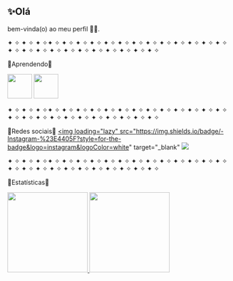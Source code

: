 ## ✨Olá
bem-vinda(o) ao meu perfil 👋🏻.

✦ ✧ ✦ ✧ ✦ ✧✦ ✧ ✦ ✧ ✦ ✧ ✦ ✧ ✦ ✧ ✦ ✧ ✦ ✧ ✦ ✧ ✦ ✧ ✦ ✧ ✦ ✧ ✦ ✧ ✦ ✧ ✦ ✧ ✦ ✧ ✦ ✧ ✦ ✧ ✦ ✧ ✦ ✧ ✦ ✧ ✦ ✧ ✦ ✧ ✦ ✧ ✦ ✧

📝Aprendendo📝

<div>
<img src="https://cdn.jsdelivr.net/gh/devicons/devicon@latest/icons/cplusplus/cplusplus-plain.svg" width="55" height="55"/>
<img src="https://cdn.jsdelivr.net/gh/devicons/devicon@latest/icons/figma/figma-original.svg"  width="55" height="55"/>
</div>

✦ ✧ ✦ ✧ ✦ ✧✦ ✧ ✦ ✧ ✦ ✧ ✦ ✧ ✦ ✧ ✦ ✧ ✦ ✧ ✦ ✧ ✦ ✧ ✦ ✧ ✦ ✧ ✦ ✧ ✦ ✧ ✦ ✧ ✦ ✧ ✦ ✧ ✦ ✧ ✦ ✧ ✦ ✧ ✦ ✧ ✦ ✧ ✦ ✧ ✦ ✧ ✦ ✧

🎀Redes sociais🎀
<a href="https://www.instagram.com/yasmin_machad01/" target="_blank"><img loading="lazy" src="https://img.shields.io/badge/-Instagram-%23E4405F?style=for-the-badge&logo=instagram&logoColor=white" target="_blank"</a>
<a href = "mailto:contato@yasminmachadodasilva01"><img loading="lazy" src="https://img.shields.io/badge/Gmail-D14836?style=for-the-badge&logo=gmail&logoColor=white" target="_blank"></a>

✦ ✧ ✦ ✧ ✦ ✧✦ ✧ ✦ ✧ ✦ ✧ ✦ ✧ ✦ ✧ ✦ ✧ ✦ ✧ ✦ ✧ ✦ ✧ ✦ ✧ ✦ ✧ ✦ ✧ ✦ ✧ ✦ ✧ ✦ ✧ ✦ ✧ ✦ ✧ ✦ ✧ ✦ ✧ ✦ ✧ ✦ ✧ ✦ ✧ ✦ ✧ ✦ ✧

👾Estatísticas👾

<div>
<a href="https://github.com/Yasmin-Machado-da-Silva">
<img loading="lazy" height="180em" src="https://github-readme-stats.vercel.app/api/top-langs/?username=Yasmin-Machado-da-Silva&layout=compact&langs_count=7&theme=dracula"/>
<img loading="lazy" height="180em" src="https://github-readme-stats.vercel.app/api?username=Yasmin-Machado-da-Silva&show_icons=true&theme=dracula&include_all_commits=true&count_private=true"/>
</div>
